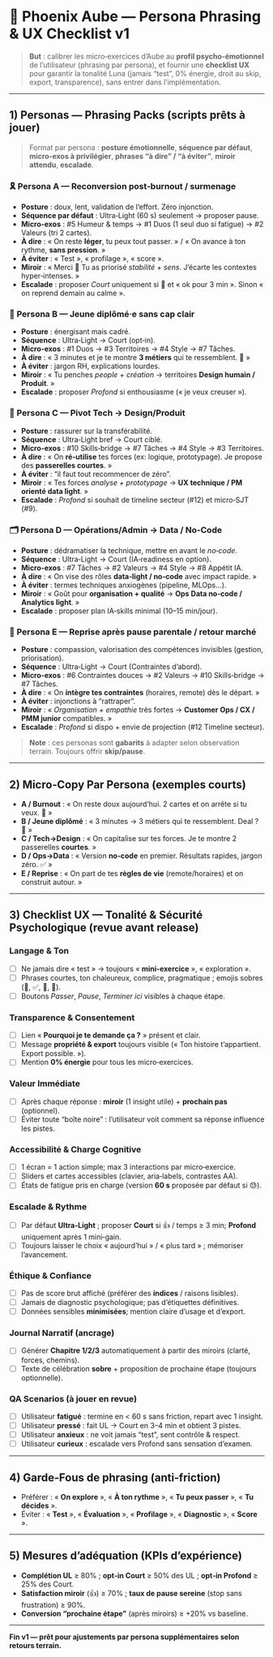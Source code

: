 # 🌙 Phoenix Aube — Persona Phrasing & UX Checklist v1

> **But** : calibrer les micro‑exercices d’Aube au **profil psycho‑émotionnel** de l’utilisateur (phrasing par persona), et fournir une **checklist UX** pour garantir la tonalité Luna (jamais “test”, 0% énergie, droit au skip, export, transparence), sans entrer dans l’implémentation.

---

## 1) Personas — Phrasing Packs (scripts prêts à jouer)

> Format par persona : **posture émotionnelle**, **séquence par défaut**, **micro‑exos à privilégier**, **phrases “à dire” / “à éviter”**, **miroir attendu**, **escalade**.

### 🎗️ Persona A — Reconversion post‑burnout / surmenage
- **Posture** : doux, lent, validation de l’effort. Zéro injonction.
- **Séquence par défaut** : Ultra‑Light (60 s) seulement → proposer pause.
- **Micro‑exos** : #5 Humeur & temps → #1 Duos (1 seul duo si fatigue) → #2 Valeurs (tri 2 cartes).
- **À dire** : « On reste **léger**, tu peux tout passer. » / « On avance à ton rythme, **sans pression**. »
- **À éviter** : « Test », « profilage », « score ».
- **Miroir** : « Merci 🙏 Tu as priorisé *stabilité + sens*. J’écarte les contextes hyper‑intenses. »
- **Escalade** : proposer *Court* uniquement si 🙂 et « ok pour 3 min ». Sinon « on reprend demain au calme ».

### 🧭 Persona B — Jeune diplômé·e sans cap clair
- **Posture** : énergisant mais cadré.
- **Séquence** : Ultra‑Light → Court (opt‑in).
- **Micro‑exos** : #1 Duos → #3 Territoires → #4 Style → #7 Tâches.
- **À dire** : « 3 minutes et je te montre **3 métiers** qui te ressemblent. 🚀 »
- **À éviter** : jargon RH, explications lourdes.
- **Miroir** : « Tu penches *people + création* → territoires **Design humain / Produit**. »
- **Escalade** : proposer *Profond* si enthousiasme (« je veux creuser »).

### 🧩 Persona C — Pivot Tech → Design/Produit
- **Posture** : rassurer sur la transférabilité.
- **Séquence** : Ultra‑Light bref → Court ciblé.
- **Micro‑exos** : #10 Skills‑bridge → #7 Tâches → #4 Style → #3 Territoires.
- **À dire** : « On **ré‑utilise** tes forces (ex: logique, prototypage). Je propose des **passerelles courtes**. »
- **À éviter** : “il faut tout recommencer de zéro”.
- **Miroir** : « Tes forces *analyse + prototypage* → **UX technique / PM orienté data light**. »
- **Escalade** : *Profond* si souhait de timeline secteur (#12) et micro‑SJT (#9).

### 🗂️ Persona D — Opérations/Admin → Data / No‑Code
- **Posture** : dédramatiser la technique, mettre en avant le *no‑code*.
- **Séquence** : Ultra‑Light → Court (IA‑readiness en option).
- **Micro‑exos** : #7 Tâches → #2 Valeurs → #4 Style → #8 Appétit IA.
- **À dire** : « On vise des rôles **data‑light / no‑code** avec impact rapide. »
- **À éviter** : termes techniques anxiogènes (pipeline, MLOps…).
- **Miroir** : « Goût pour **organisation + qualité** → **Ops Data no‑code / Analytics light**. »
- **Escalade** : proposer plan IA‑skills minimal (10–15 min/jour).

### 👶 Persona E — Reprise après pause parentale / retour marché
- **Posture** : compassion, valorisation des compétences invisibles (gestion, priorisation).
- **Séquence** : Ultra‑Light → Court (Contraintes d’abord).
- **Micro‑exos** : #6 Contraintes douces → #2 Valeurs → #10 Skills‑bridge → #7 Tâches.
- **À dire** : « On **intègre tes contraintes** (horaires, remote) dès le départ. »
- **À éviter** : injonctions à “rattraper”.
- **Miroir** : « *Organisation + empathie* très fortes → **Customer Ops / CX / PMM junior** compatibles. »
- **Escalade** : *Profond* si dispo + envie de projection (#12 Timeline secteur).

> **Note** : ces personas sont **gabarits** à adapter selon observation terrain. Toujours offrir **skip/pause**.

---

## 2) Micro‑Copy Par Persona (exemples courts)

- **A / Burnout** : « On reste doux aujourd’hui. 2 cartes et on arrête si tu veux. 🌙 »
- **B / Jeune diplômé** : « 3 minutes → 3 métiers qui te ressemblent. Deal ? 🚀 »
- **C / Tech→Design** : « On capitalise sur tes forces. Je te montre 2 passerelles **courtes**. »
- **D / Ops→Data** : « Version **no‑code** en premier. Résultats rapides, jargon zéro. ✅ »
- **E / Reprise** : « On part de tes **règles de vie** (remote/horaires) et on construit autour. »

---

## 3) Checklist UX — Tonalité & Sécurité Psychologique (revue avant release)

### Langage & Ton
- [ ] Ne jamais dire « test » → toujours « **mini‑exercice** », « exploration ».
- [ ] Phrases courtes, ton chaleureux, complice, pragmatique ; emojis sobres (🎯, ✅, 🚀, 🌙).
- [ ] Boutons *Passer*, *Pause*, *Terminer ici* visibles à chaque étape.

### Transparence & Consentement
- [ ] Lien « **Pourquoi je te demande ça ?** » présent et clair.
- [ ] Message **propriété & export** toujours visible (« Ton histoire t’appartient. Export possible. »).
- [ ] Mention **0% énergie** pour tous les micro‑exercices.

### Valeur Immédiate
- [ ] Après chaque réponse : **miroir** (1 insight utile) + **prochain pas** (optionnel).
- [ ] Éviter toute “boîte noire” : l’utilisateur voit comment sa réponse influence les pistes.

### Accessibilité & Charge Cognitive
- [ ] 1 écran = 1 action simple; max 3 interactions par micro‑exercice.
- [ ] Sliders et cartes accessibles (clavier, aria‑labels, contrastes AA).
- [ ] États de fatigue pris en charge (version **60 s** proposée par défaut si 😓).

### Escalade & Rythme
- [ ] Par défaut **Ultra‑Light** ; proposer **Court** si 👍 / temps ≥ 3 min; **Profond** uniquement après 1 mini‑gain.
- [ ] Toujours laisser le choix « aujourd’hui » / « plus tard » ; mémoriser l’avancement.

### Éthique & Confiance
- [ ] Pas de score brut affiché (préférer des **indices** / raisons lisibles).
- [ ] Jamais de diagnostic psychologique; pas d’étiquettes définitives.
- [ ] Données sensibles **minimisées**; mention claire d’usage et d’export.

### Journal Narratif (ancrage)
- [ ] Générer **Chapitre 1/2/3** automatiquement à partir des miroirs (clarté, forces, chemins).
- [ ] Texte de célébration **sobre** + proposition de prochaine étape (toujours optionnelle).

### QA Scenarios (à jouer en revue)
- [ ] Utilisateur **fatigué** : termine en < 60 s sans friction, repart avec 1 insight.
- [ ] Utilisateur **pressé** : fait UL → Court en 3–4 min et obtient 3 pistes.
- [ ] Utilisateur **anxieux** : ne voit jamais “test”, sent contrôle & respect.
- [ ] Utilisateur **curieux** : escalade vers Profond sans sensation d’examen.

---

## 4) Garde‑Fous de phrasing (anti‑friction)
- Préférer : « **On explore** », « **À ton rythme** », « **Tu peux passer** », « **Tu décides** ».
- Éviter : « **Test** », « **Évaluation** », « **Profilage** », « **Diagnostic** », « **Score** ».

---

## 5) Mesures d’adéquation (KPIs d’expérience)
- **Complétion UL** ≥ 80% ; **opt‑in Court** ≥ 50% des UL ; **opt‑in Profond** ≥ 25% des Court.
- **Satisfaction miroir** (👍) ≥ 70% ; **taux de pause sereine** (stop sans frustration) ≥ 90%.
- **Conversion “prochaine étape”** (après miroirs) ≥ +20% vs baseline.

---

**Fin v1 — prêt pour ajustements par persona supplémentaires selon retours terrain.**

